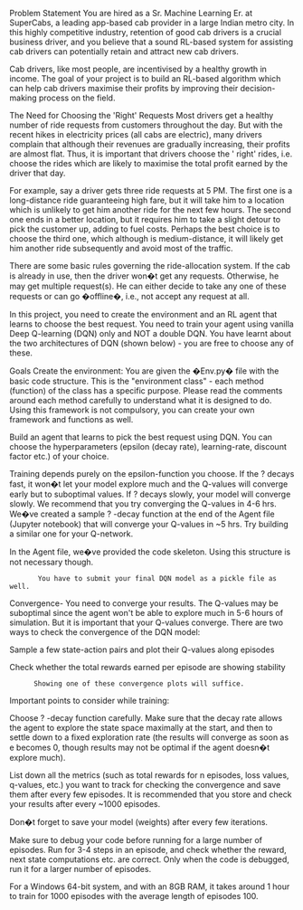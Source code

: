 Problem Statement You are hired as a Sr. Machine Learning Er. at SuperCabs, a leading app-based cab provider in a large
Indian metro city. In this highly competitive industry, retention of good cab drivers is a crucial business driver, and
you believe that a sound RL-based system for assisting cab drivers can potentially retain and attract new cab drivers.

Cab drivers, like most people, are incentivised by a healthy growth in income. The goal of your project is to build an
RL-based algorithm which can help cab drivers maximise their profits by improving their decision-making process on the
field.

The Need for Choosing the 'Right' Requests Most drivers get a healthy number of ride requests from customers throughout
the day. But with the recent hikes in electricity prices (all cabs are electric), many drivers complain that although
their revenues are gradually increasing, their profits are almost flat. Thus, it is important that drivers choose the '
right' rides, i.e. choose the rides which are likely to maximise the total profit earned by the driver that day.

For example, say a driver gets three ride requests at 5 PM. The first one is a long-distance ride guaranteeing high
fare, but it will take him to a location which is unlikely to get him another ride for the next few hours. The second
one ends in a better location, but it requires him to take a slight detour to pick the customer up, adding to fuel
costs. Perhaps the best choice is to choose the third one, which although is medium-distance, it will likely get him
another ride subsequently and avoid most of the traffic.

There are some basic rules governing the ride-allocation system. If the cab is already in use, then the driver won�t get
any requests. Otherwise, he may get multiple request(s). He can either decide to take any one of these requests or can
go �offline�, i.e., not accept any request at all.

In this project, you need to create the environment and an RL agent that learns to choose the best request. You need to
train your agent using vanilla Deep Q-learning (DQN) only and NOT a double DQN. You have learnt about the two
architectures of DQN (shown below) - you are free to choose any of these.

Goals Create the environment: You are given the �Env.py� file with the basic code structure. This is the "environment
class" - each method (function) of the class has a specific purpose. Please read the comments around each method
carefully to understand what it is designed to do. Using this framework is not compulsory, you can create your own
framework and functions as well.

Build an agent that learns to pick the best request using DQN. You can choose the hyperparameters (epsilon (decay rate),
learning-rate, discount factor etc.) of your choice.

Training depends purely on the epsilon-function you choose. If the ? decays fast, it won�t let your model explore much
and the Q-values will converge early but to suboptimal values. If ? decays slowly, your model will converge slowly. We
recommend that you try converging the Q-values in 4-6 hrs. We�ve created a sample ? -decay function at the end of the
Agent file (Jupyter notebook) that will converge your Q-values in ~5 hrs. Try building a similar one for your Q-network.

In the Agent file, we�ve provided the code skeleton. Using this structure is not necessary though.

           You have to submit your final DQN model as a pickle file as well.

Convergence- You need to converge your results. The Q-values may be suboptimal since the agent won't be able to explore
much in 5-6 hours of simulation. But it is important that your Q-values converge. There are two ways to check the
convergence of the DQN model:

Sample a few state-action pairs and plot their Q-values along episodes

Check whether the total rewards earned per episode are showing stability

          Showing one of these convergence plots will suffice.

Important points to consider while training:

Choose ? -decay function carefully. Make sure that the decay rate allows the agent to explore the state space maximally
at the start, and then to settle down to a fixed exploration rate (the results will converge as soon as e becomes 0,
though results may not be optimal if the agent doesn�t explore much).

List down all the metrics (such as total rewards for n episodes, loss values, q-values, etc.) you want to track for
checking the convergence and save them after every few episodes. It is recommended that you store and check your results
after every ~1000 episodes.

Don�t forget to save your model (weights) after every few iterations.

Make sure to debug your code before running for a large number of episodes. Run for 3-4 steps in an episode, and check
whether the reward, next state computations etc. are correct. Only when the code is debugged, run it for a larger number
of episodes.

For a Windows 64-bit system, and with an 8GB RAM, it takes around 1 hour to train for 1000 episodes with the average
length of episodes 100.